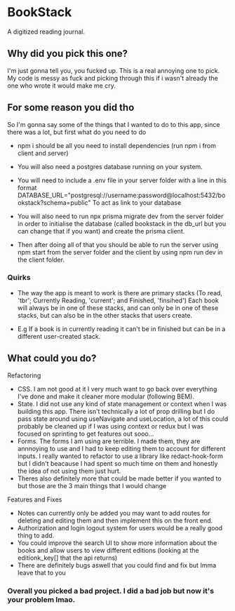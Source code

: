 # BookStack

A digitized reading journal.

## Why did you pick this one?

I'm just gonna tell you, you fucked up. This is a real annoying one to pick. My code is messy as fuck and picking through this if i wasn't already the one who wrote it would make me cry.

## For some reason you did tho

So I'm gonna say some of the things that I wanted to do to this app, since there was a lot, but first what do you need to do

- npm i should be all you need to install dependencies (run npm i from client and server)
- You will also need a postgres database running on your system. 
- You will need to include a .env file in your server folder with a line in this format
DATABASE_URL="postgresql://username:password@localhost:5432/bookstack?schema=public" To act as link to your database
- You will also need to run npx prisma migrate dev from the server folder in order to initialise the database (called bookstack in the db_url but you can change that if you want) and create the prisma client.

- Then after doing all of that you should be able to run the server using npm start from the server folder and the client by using npm run dev in the client folder.

### Quirks

- The way the app is meant to work is there are primary stacks (To read, 'tbr'; Currently Reading, 'current'; and Finished, 'finsihed') Each book will always be in one of these stacks, and can only be in one of these stacks, but can also be in the other stacks that users create. 

- E.g If a book is in currently reading it can't be in finished but can be in a different user-created stack.

## What could you do?

Refactoring

- CSS. I am not good at it I very much want to go back over everything I've done and make it cleaner more modular (following BEM).
- State. I did not use any kind of state management or context when I was building this app. There isn't technically a lot of prop drilling but I do pass state around using useNavigate and useLocation, a lot of this could probably be cleaned up if I was using context or redux but I was focused on sprinting to get features out sooo...
- Forms. The forms I am using are terrible. I made them, they are annnoying to use and I had to keep editing them to account for different inputs. I really wanted to refactor to use a library like redact-hook-form but I didn't beacause I had spent so much time on them and honestly the idea of not using them just hurt.
- Theres also definitely more that could be made better if you wanted to but those are the 3 main things that I would change

Features and Fixes

- Notes can currently only be added you may want to add routes for deleting and editing them and then implement this on the front end.
- Authorization and login logout system for users would be a really good thing to add.
- You could improve the search UI to show more information about the books and allow users to view different editions (looking at the editionk_key[] that the api returns)
- There are definitely bugs aswell that you could find and fix but Imma leave that to you

### Overall you picked a bad project. I did a bad job but now it's your problem lmao.
